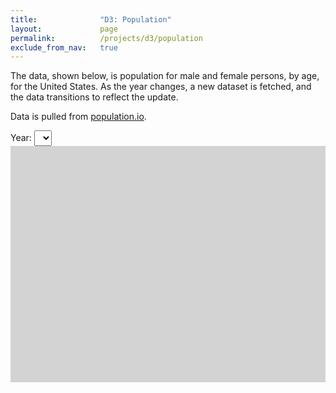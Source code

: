 ```yaml
---
title:              "D3: Population"
layout:             page
permalink:          /projects/d3/population
exclude_from_nav:   true
---
```


The data, shown below, is population for male and female persons, by age, for the United States. As the year changes, a new dataset is fetched, and the data transitions to reflect the update.

Data is pulled from [population.io](http://population.io).

Year: <select name="year"></select>
<svg id="canvas" width="800" height="600" style="background-color:lightgray;"></svg>
<script src="https://d3js.org/d3.v5.js"></script>
<script src="/projects/d3/population/population.js"></script>
<style>
select {
  padding: 3px;
}
</style>
